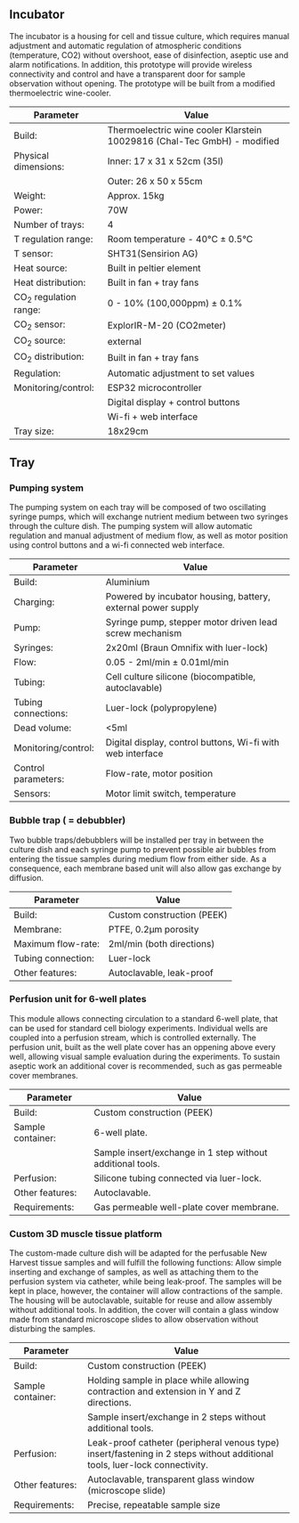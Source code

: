 ## Incubator
The incubator is a housing for cell and tissue culture, which requires manual adjustment and automatic regulation of atmospheric conditions (temperature, CO2) without overshoot, ease of disinfection, aseptic use and alarm notifications. In addition, this prototype will provide wireless connectivity and control and have a transparent door for sample observation without opening. The prototype will be built from a modified thermoelectric wine-cooler.

| Parameter				| Value									|
| --- | --- |
| Build:				| Thermoelectric wine cooler Klarstein 10029816 (Chal-Tec GmbH) - modified|
| Physical dimensions:	| Inner: 17 x 31 x 52cm (35l)			|
| 						| Outer: 26 x 50 x 55cm					|
| Weight: 				| Approx. 15kg							|
| Power: 				| 70W									|
| Number of trays:		| 4										|
| T regulation range: 	| Room temperature - 40°C ± 0.5°C		|
| T sensor:			 	| SHT31(Sensirion AG)					|
| Heat source: 			| Built in peltier element				|
| Heat distribution: 	| Built in fan + tray fans				|
| CO<sub>2</sub> regulation range:	| 0 - 10% (100,000ppm) ± 0.1%		|
| CO<sub>2</sub> sensor:	| ExplorIR-M-20	(CO2meter)		|
| CO<sub>2</sub> source: 			| external							|
| CO<sub>2</sub> distribution: 	| Built in fan + tray fans				|
| Regulation: 			| Automatic adjustment to set values	|
| Monitoring/control:	| ESP32 microcontroller					|
| 						| Digital display + control buttons		|
|						| Wi-fi + web interface 				|
| Tray size:			| 18x29cm								|


## Tray
### Pumping system
The pumping system on each tray will be composed of two oscillating syringe pumps, which will exchange nutrient medium between two syringes through the culture dish. The pumping system will allow automatic regulation and manual adjustment of medium flow, as well as motor position using control buttons and a wi-fi connected web interface.

| Parameter				| Value									|
| --- | --- |
| Build:				| Aluminium								|
| Charging:				| Powered by incubator housing, battery, external power supply |
| Pump:					| Syringe pump, stepper motor driven lead screw mechanism |
| Syringes:				| 2x20ml (Braun Omnifix with luer-lock) |
| Flow:					| 0.05 - 2ml/min ± 0.01ml/min |
| Tubing:				| Cell culture silicone (biocompatible, autoclavable) |
| Tubing connections:	| Luer-lock (polypropylene) |
| Dead volume:			| <5ml |
| Monitoring/control:	| Digital display, control buttons, Wi-fi with web interface |
| Control parameters:	| Flow-rate, motor position |
| Sensors:				| Motor limit switch, temperature |

### Bubble trap ( = debubbler)
Two bubble traps/debubblers will be installed per tray in between the culture dish and each syringe pump to prevent possible air bubbles from entering the tissue samples during medium flow from either side. As a consequence, each membrane based unit will also allow gas exchange by diffusion.

| Parameter				| Value									|
| --- | --- |
| Build:				| Custom construction (PEEK)			|
| Membrane:				| PTFE, 0.2µm porosity					|
| Maximum flow-rate:	| 2ml/min (both directions)				|
| Tubing connection:	| Luer-lock								|
| Other features:		| Autoclavable, leak-proof				|


### Perfusion unit for 6-well plates
This module allows connecting circulation to a standard 6-well plate, that can be used for standard cell biology experiments. Individual wells are coupled into a perfusion stream, which is controlled externally. The perfusion unit, built as the well plate cover has an oppening above every well, allowing visual sample evaluation during the experiments. To sustain aseptic work an additional cover is recommended, such as gas permeable cover membranes.

| Parameter				| Value									|
| --- | --- |
| Build:				| Custom construction (PEEK) |
| Sample container:		|6-well plate. |
| 						| Sample insert/exchange in 1 step without additional tools. |
|Perfusion:				| Silicone tubing connected via luer-lock. |
| Other features:		| Autoclavable.|
| Requirements:			| Gas permeable well-plate cover membrane. |


### Custom 3D muscle tissue platform
The custom-made culture dish will be adapted for the perfusable New Harvest tissue samples and will fulfill the following functions: Allow simple inserting and exchange of samples, as well as attaching them to the perfusion system via catheter, while being leak-proof. The samples will be kept in place, however, the container will allow contractions of the sample. The housing will be autoclavable, suitable for reuse and allow assembly without additional tools. In addition, the cover will contain a glass window made from standard microscope slides to allow observation without disturbing the samples.

| Parameter				| Value									|
| --- | --- |
| Build:				| Custom construction (PEEK) |
| Sample container:		|Holding sample in place while allowing contraction and extension in Y and Z directions. |
| 						| Sample insert/exchange in 2 steps without additional tools. |
|Perfusion:				| Leak-proof catheter (peripheral venous type) insert/fastening in 2 steps without additional tools, luer-lock connectivity. |
| Other features:		| Autoclavable, transparent glass window (microscope slide) |
| Requirements:			| Precise, repeatable sample size |

